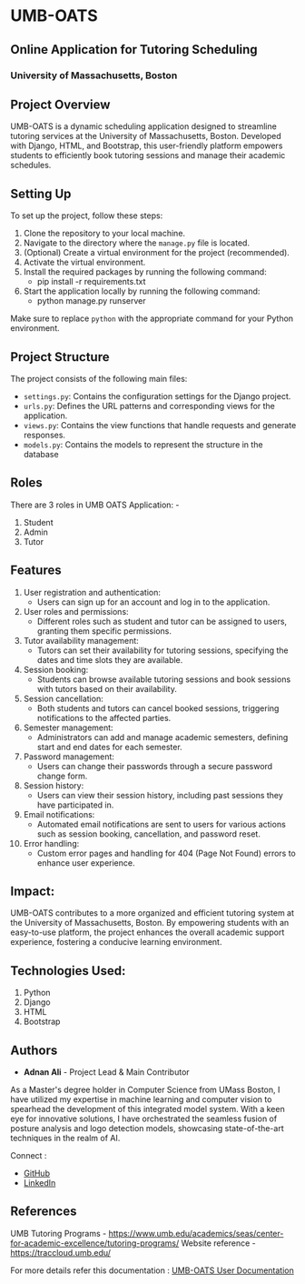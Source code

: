# UMB-OATS
## Online Application for Tutoring Scheduling
### University of Massachusetts, Boston

## Project Overview

UMB-OATS is a dynamic scheduling application designed to streamline tutoring services at the University of Massachusetts, Boston. Developed with Django, HTML, and Bootstrap, this user-friendly platform empowers students to efficiently book tutoring sessions and manage their academic schedules.

## Setting Up

To set up the project, follow these steps:

1. Clone the repository to your local machine.
2. Navigate to the directory where the `manage.py` file is located.
3. (Optional) Create a virtual environment for the project (recommended).
4. Activate the virtual environment.
5. Install the required packages by running the following command:
   - pip install -r requirements.txt
6. Start the application locally by running the following command:
   - python manage.py runserver


Make sure to replace `python` with the appropriate command for your Python environment.

## Project Structure

The project consists of the following main files:

- `settings.py`: Contains the configuration settings for the Django project.
- `urls.py`: Defines the URL patterns and corresponding views for the application.
- `views.py`: Contains the view functions that handle requests and generate responses.
- `models.py`: Contains the models to represent the structure in the database

## Roles 
There are 3 roles in UMB OATS Application: -
1. Student
2. Admin
3. Tutor

## Features
1. User registration and authentication: 
   - Users can sign up for an account and log in to the application.
2. User roles and permissions: 
   - Different roles such as student and tutor can be assigned to users, granting them specific permissions.
3. Tutor availability management: 
   - Tutors can set their availability for tutoring sessions, specifying the dates and time slots they are available.
4. Session booking: 
   - Students can browse available tutoring sessions and book sessions with tutors based on their availability.
5. Session cancellation: 
   - Both students and tutors can cancel booked sessions, triggering notifications to the affected parties.
6. Semester management: 
   - Administrators can add and manage academic semesters, defining start and end dates for each semester.
7. Password management: 
   - Users can change their passwords through a secure password change form.
8. Session history: 
   - Users can view their session history, including past sessions they have participated in.
9. Email notifications: 
   - Automated email notifications are sent to users for various actions such as session booking, cancellation, and password reset.
10. Error handling: 
    - Custom error pages and handling for 404 (Page Not Found) errors to enhance user experience.

## Impact:

UMB-OATS contributes to a more organized and efficient tutoring system at the University of Massachusetts, Boston. By empowering students with an easy-to-use platform, the project enhances the overall academic support experience, fostering a conducive learning environment.

## Technologies Used:

1. Python
2. Django
2. HTML
3. Bootstrap

## Authors

* **Adnan Ali** - Project Lead & Main Contributor

As a Master's degree holder in Computer Science from UMass Boston, I have utilized my expertise in machine learning and computer vision to spearhead the development of this integrated model system. 
With a keen eye for innovative solutions, I have orchestrated the seamless fusion of posture analysis and logo detection models, showcasing state-of-the-art techniques in the realm of AI.

Connect :
- [GitHub](https://github.com/adi-tsvet)
- [LinkedIn](https://www.linkedin.com/in/adi-tsvet/) 

## References
UMB Tutoring Programs - https://www.umb.edu/academics/seas/center-for-academic-excellence/tutoring-programs/
Website reference - https://traccloud.umb.edu/

For more details refer this documentation : 
[UMB-OATS User Documentation](UMB_OATS_User_Documentation_Final.pdf)

